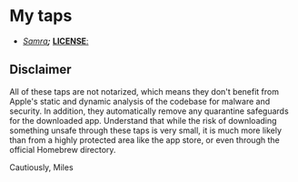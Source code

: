 # My taps

- [*Samra*](https://github.com/NSAntoine/Samra)***;***  [**LICENSE**:](https://github.com/NSAntoine/Samra/blob/main/LICENSE)

## Disclaimer

All of these taps are not notarized, which means they don't benefit from Apple's static and dynamic analysis of the codebase for malware and security. In addition, they automatically remove any quarantine safeguards for the downloaded app. Understand that while the risk of downloading something unsafe through these taps is very small, it is much more likely than from a highly protected area like the app store, or even through the official Homebrew directory. 

Cautiously,
Miles
